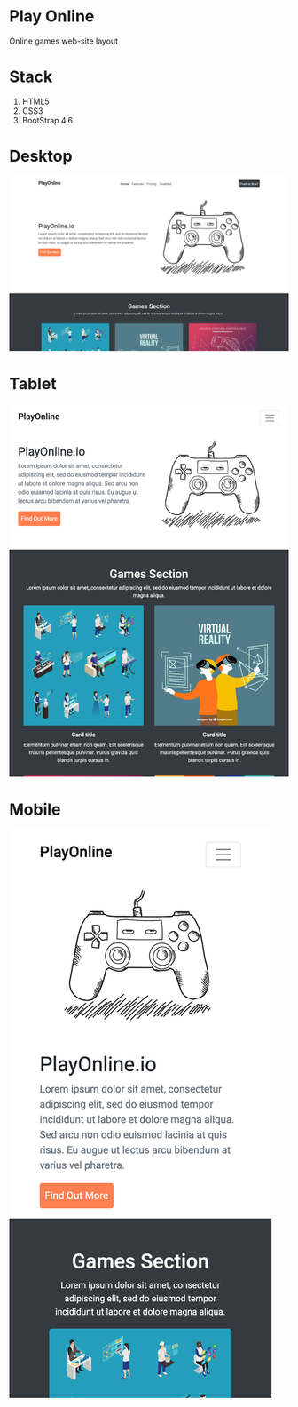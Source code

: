 # Play Online
Online games web-site layout

# Stack
1. HTML5
2. CSS3
3. BootStrap 4.6

# Desktop
![Main Page Desktop](Desktop.png)

# Tablet
![Main Page Tablet](Tablet.png)

# Mobile
![Main Page Mobile](Mobile.png)